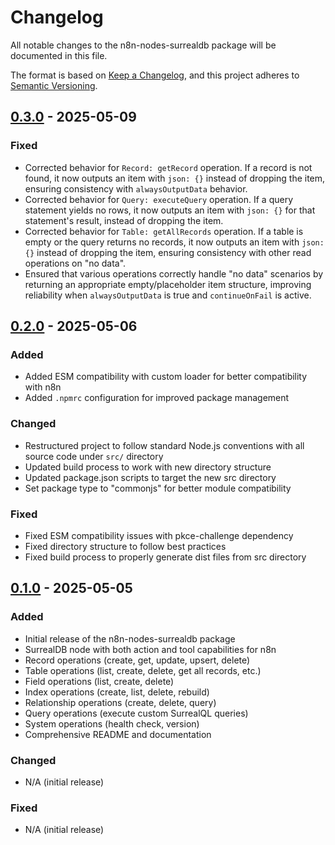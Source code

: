 # Changelog

All notable changes to the n8n-nodes-surrealdb package will be documented in this file.

The format is based on [Keep a Changelog](https://keepachangelog.com/en/1.0.0/),
and this project adheres to [Semantic Versioning](https://semver.org/spec/v2.0.0.html).

## [0.3.0] - 2025-05-09

### Fixed
- Corrected behavior for `Record: getRecord` operation. If a record is not found, it now outputs an item with `json: {}` instead of dropping the item, ensuring consistency with `alwaysOutputData` behavior.
- Corrected behavior for `Query: executeQuery` operation. If a query statement yields no rows, it now outputs an item with `json: {}` for that statement's result, instead of dropping the item.
- Corrected behavior for `Table: getAllRecords` operation. If a table is empty or the query returns no records, it now outputs an item with `json: {}` instead of dropping the item, ensuring consistency with other read operations on "no data".
- Ensured that various operations correctly handle "no data" scenarios by returning an appropriate empty/placeholder item structure, improving reliability when `alwaysOutputData` is true and `continueOnFail` is active.

## [0.2.0] - 2025-05-06

### Added
- Added ESM compatibility with custom loader for better compatibility with n8n
- Added `.npmrc` configuration for improved package management

### Changed
- Restructured project to follow standard Node.js conventions with all source code under `src/` directory
- Updated build process to work with new directory structure
- Updated package.json scripts to target the new src directory
- Set package type to "commonjs" for better module compatibility

### Fixed
- Fixed ESM compatibility issues with pkce-challenge dependency
- Fixed directory structure to follow best practices
- Fixed build process to properly generate dist files from src directory

## [0.1.0] - 2025-05-05

### Added
- Initial release of the n8n-nodes-surrealdb package
- SurrealDB node with both action and tool capabilities for n8n
- Record operations (create, get, update, upsert, delete)
- Table operations (list, create, delete, get all records, etc.)
- Field operations (list, create, delete)
- Index operations (create, list, delete, rebuild)
- Relationship operations (create, delete, query)
- Query operations (execute custom SurrealQL queries)
- System operations (health check, version)
- Comprehensive README and documentation

### Changed
- N/A (initial release)

### Fixed
- N/A (initial release)

[0.3.0]: https://github.com/nsxdavid/n8n-nodes-surrealdb/compare/v0.2.0...v0.3.0
[0.2.0]: https://github.com/nsxdavid/n8n-nodes-surrealdb/compare/v0.1.0...v0.2.0
[0.1.0]: https://github.com/nsxdavid/n8n-nodes-surrealdb/releases/tag/v0.1.0
